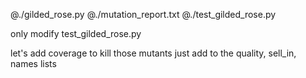 @./gilded_rose.py
@./mutation_report.txt
@./test_gilded_rose.py

only modify test_gilded_rose.py

let's add coverage to kill those mutants
just add to the quality, sell_in, names lists
